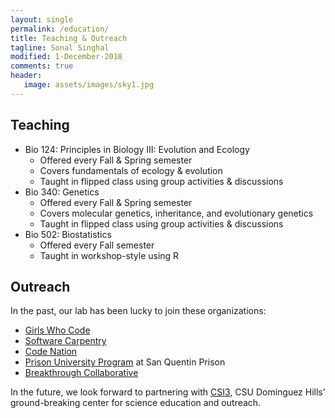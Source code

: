 ```yaml
---
layout: single
permalink: /education/
title: Teaching & Outreach
tagline: Sonal Singhal
modified: 1-December-2018
comments: true
header:
   image: assets/images/sky1.jpg
---
```


## Teaching

- Bio 124: Principles in Biology III: Evolution and Ecology
	- Offered every Fall & Spring semester
	- Covers fundamentals of ecology & evolution
	- Taught in flipped class using group activities & discussions 
- Bio 340: Genetics
	- Offered every Fall & Spring semester
	- Covers molecular genetics, inheritance, and evolutionary genetics
	- Taught in flipped class using group activities & discussions
- Bio 502: Biostatistics
	- Offered every Fall semester
	- Taught in workshop-style using R

## Outreach
In the past, our lab has been lucky to join these organizations:
- [Girls Who Code](https://girlswhocode.com/)
- [Software Carpentry](https://software-carpentry.org/)
- [Code Nation](https://codenation.org/)
- [Prison University Program](https://prisonuniversityproject.org/) at San Quentin Prison
- [Breakthrough Collaborative](https://www.breakthroughcollaborative.org/)

In the future, we look forward to partnering with [CSI3](https://csi3.org/), CSU Dominguez Hills' ground-breaking center for science education and outreach.


